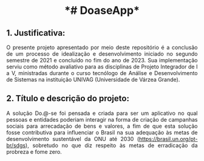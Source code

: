 <h1 align="center"> *# DoaseApp* </h1>

<h2>1. Justificativa:</h2>

<p style="text-align: justify;">
O presente projeto apresentado por meio deste repositório é a conclusão de um processo de idealização e desenvolvimento iniciado no segundo semestre de 2021 e concluído no fim do ano de 2023. Sua implementação serviu como método avaliativo para as disciplinas de Projeto Integrador de I a V, ministradas durante o curso tecnólogo de Análise e Desenvolvimento de Sistemas na instituição UNIVAG (Universidade de Várzea Grande).
</p>

<h2>2. Título e descrição do projeto:</h2>

<p style="text-align: justify;">
A solução Do.@-se foi pensada e criada para ser um aplicativo no qual pessoas e entidades poderiam interagir na forma de criação de campanhas sociais para arrecadação de bens e valores, a fim de que esta solução fosse contributiva para influenciar o Brasil na sua adequação às metas de desenvolvimento sustentável da ONU até 2030 (<a href="https://brasil.un.org/pt-br/sdgs" target="_blank">https://brasil.un.org/pt-br/sdgs</a>), sobretudo no que diz respeito às metas de erradicação da probreza e fome zero.
</p>


  
  
